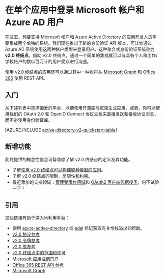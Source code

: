 <properties
    pageTitle="v2.0 终结点概述 | Azure"
    description="使用 Microsoft 帐户和 Azure Active Directory 登录的构建应用简介。"
    services="active-directory"
    documentationcenter=""
    author="dstrockis"
    manager="mbaldwin"
    editor="" />
<tags
    ms.assetid="2dee579f-fdf6-474b-bc2c-016c931eaa27"
    ms.service="active-directory"
    ms.workload="identity"
    ms.tgt_pltfrm="na"
    ms.devlang="na"
    ms.topic="article"
    ms.date="01/07/2017"
    wacn.date="02/07/2017"
    ms.author="dastrock" />

# 在单个应用中登录 Microsoft 帐户和 Azure AD 用户

在过去，想要支持 Microsoft 帐户和 Azure Active Directory 的应用开发人员需要集成两个单独的系统。我们现在推出了新的身份验证 API 版本，可让你通过 Azure AD 系统使用这两种帐户类型来登录用户。这种聚合式身份验证系统称为 **v2.0 终结点**。借助 v2.0 终结点，通过一个简单的集成就可以与具有个人和工作/学校帐户的数以百万计的用户受众进行沟通。

使用 v2.0 终结点的应用还可以通过其中一种帐户从 [Microsoft Graph](https://graph.microsoft.io) 和 [Office 365](https://msdn.microsoft.com/office/office365/howto/authenticate-Office-365-APIs-using-v2) 使用 REST API。

## 入门  <a name="getting-started"></a>
从下述列表中选择偏爱的平台，以便使用开源库与框架生成应用。或者，你可以使用我们的 OAuth 2.0 和 OpenID Connect 协议文档来直接发送和接收协议消息，而不必使用身份验证库。

<!-- TODO: Finalize this table  -->
[AZURE.INCLUDE [active-directory-v2-quickstart-table](../../includes/active-directory-v2-quickstart-table.md)]

## 新增功能
此处提供的概念性信息可帮助你了解 v2.0 终结点的定义及其功能。

- 了解[使用 v2.0 终结点可以构建哪种类型的应用](/documentation/articles/active-directory-v2-flows/)。
- 了解 v2.0 终结点的[限制、局限性和约束](/documentation/articles/active-directory-v2-limitations/)。
- 最近添加的支持领域：[管理受限作用域](/documentation/articles/active-directory-v2-scopes/)和 [OAuth2 客户端凭据授予](/documentation/articles/active-directory-v2-protocols-oauth-client-creds/)。何不试验一下！

## 引用
这些链接有助于深入地利用平台：

- 使用 [azure-active-directory](http://stackoverflow.com/questions/tagged/azure-active-directory) 或 [adal](http://stackoverflow.com/questions/tagged/adal) 标记获取有关堆栈溢出的帮助。
- [v2.0 协议参考](/documentation/articles/active-directory-v2-protocols/)
- [v2.0 令牌参考](/documentation/articles/active-directory-v2-tokens/)
- [v2.0 库参考](/documentation/articles/active-directory-v2-libraries/)
- [v2.0 终结点中的范围和许可](/documentation/articles/active-directory-v2-scopes/)
- [Microsoft 应用注册门户](https://apps.dev.microsoft.com/?referrer=/documentation/articles&deeplink=/appList)
- [Office 365 REST API 参考](https://msdn.microsoft.com/office/office365/howto/authenticate-Office-365-APIs-using-v2)
- [Microsoft Graph](https://graph.microsoft.io)

<!---HONumber=Mooncake_0120_2017-->
<!---Update_Description: update meta properties -->